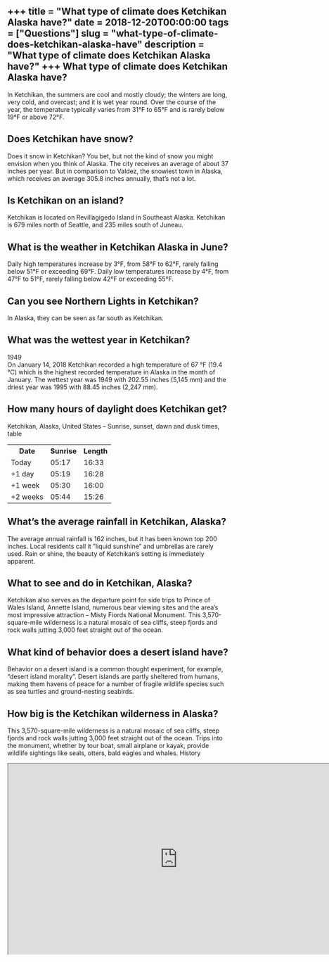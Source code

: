 +++
title = "What type of climate does Ketchikan Alaska have?"
date = 2018-12-20T00:00:00
tags = ["Questions"]
slug = "what-type-of-climate-does-ketchikan-alaska-have"
description = "What type of climate does Ketchikan Alaska have?"
+++
What type of climate does Ketchikan Alaska have?
------------------------------------------------

In Ketchikan, the summers are cool and mostly cloudy; the winters are long, very cold, and overcast; and it is wet year round. Over the course of the year, the temperature typically varies from 31°F to 65°F and is rarely below 19°F or above 72°F.

Does Ketchikan have snow?
-------------------------

Does it snow in Ketchikan? You bet, but not the kind of snow you might envision when you think of Alaska. The city receives an average of about 37 inches per year. But in comparison to Valdez, the snowiest town in Alaska, which receives an average 305.8 inches annually, that’s not a lot.

Is Ketchikan on an island?
--------------------------

Ketchikan is located on Revillagigedo Island in Southeast Alaska. Ketchikan is 679 miles north of Seattle, and 235 miles south of Juneau.

What is the weather in Ketchikan Alaska in June?
------------------------------------------------

Daily high temperatures increase by 3°F, from 58°F to 62°F, rarely falling below 51°F or exceeding 69°F. Daily low temperatures increase by 4°F, from 47°F to 51°F, rarely falling below 42°F or exceeding 55°F.

Can you see Northern Lights in Ketchikan?
-----------------------------------------

In Alaska, they can be seen as far south as Ketchikan.

What was the wettest year in Ketchikan?
---------------------------------------

1949  
On January 14, 2018 Ketchikan recorded a high temperature of 67 °F (19.4 °C) which is the highest recorded temperature in Alaska in the month of January. The wettest year was 1949 with 202.55 inches (5,145 mm) and the driest year was 1995 with 88.45 inches (2,247 mm).

How many hours of daylight does Ketchikan get?
----------------------------------------------

Ketchikan, Alaska, United States – Sunrise, sunset, dawn and dusk times, table

<table><tr><th>Date</th><th>Sunrise</th><th>Length</th></tr><tr><td>Today</td><td>05:17</td><td>16:33</td></tr><tr><td>+1 day</td><td>05:19</td><td>16:28</td></tr><tr><td>+1 week</td><td>05:30</td><td>16:00</td></tr><tr><td>+2 weeks</td><td>05:44</td><td>15:26</td></tr></table>

What’s the average rainfall in Ketchikan, Alaska?
-------------------------------------------------

The average annual rainfall is 162 inches, but it has been known top 200 inches. Local residents call it ”liquid sunshine” and umbrellas are rarely used. Rain or shine, the beauty of Ketchikan’s setting is immediately apparent.

What to see and do in Ketchikan, Alaska?
----------------------------------------

Ketchikan also serves as the departure point for side trips to Prince of Wales Island, Annette Island, numerous bear viewing sites and the area’s most impressive attraction – Misty Fiords National Monument. This 3,570-square-mile wilderness is a natural mosaic of sea cliffs, steep fjords and rock walls jutting 3,000 feet straight out of the ocean.

What kind of behavior does a desert island have?
------------------------------------------------

Behavior on a desert island is a common thought experiment, for example, “desert island morality”. Desert islands are partly sheltered from humans, making them havens of peace for a number of fragile wildlife species such as sea turtles and ground-nesting seabirds.

How big is the Ketchikan wilderness in Alaska?
----------------------------------------------

This 3,570-square-mile wilderness is a natural mosaic of sea cliffs, steep fjords and rock walls jutting 3,000 feet straight out of the ocean. Trips into the monument, whether by tour boat, small airplane or kayak, provide wildlife sightings like seals, otters, bald eagles and whales. History

<iframe allow="accelerometer; autoplay; clipboard-write; encrypted-media; gyroscope; picture-in-picture" allowfullscreen="" class="__youtube_prefs__  epyt-is-override  no-lazyload" data-no-lazy="1" data-origheight="433" data-origwidth="770" data-skipgform_ajax_framebjll="" height="433" id="_ytid_94410" loading="lazy" src="https://www.youtube.com/embed/hP75LP9hwGI?enablejsapi=1&autoplay=0&cc_load_policy=0&cc_lang_pref=&iv_load_policy=1&loop=0&modestbranding=0&rel=1&fs=1&playsinline=0&autohide=2&theme=dark&color=red&controls=1&" title="YouTube player" width="770"></iframe>